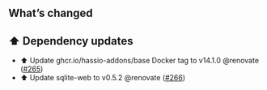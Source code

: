 ## What’s changed

## ⬆️ Dependency updates

- ⬆️ Update ghcr.io/hassio-addons/base Docker tag to v14.1.0 @renovate ([#265](https://github.com/hassio-addons/addon-sqlite-web/pull/265))
- ⬆️ Update sqlite-web to v0.5.2 @renovate ([#266](https://github.com/hassio-addons/addon-sqlite-web/pull/266))
